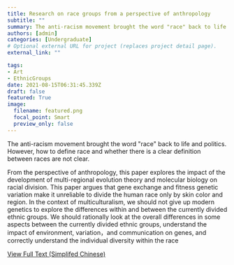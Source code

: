```yaml
---
title: Research on race groups from a perspective of anthropology
subtitle: ""
summary: The anti-racism movement brought the word "race" back to life and politics. However, how to define race and whether there is a clear definition between races are not clear.
authors: [admin]
categories: [Undergraduate]
# Optional external URL for project (replaces project detail page).
external_link: ""

tags: 
- Art
- EthnicGroups
date: 2021-08-15T06:31:45.339Z
draft: false
featured: True
image:
  filename: featured.png
  focal_point: Smart
  preview_only: false
---
```

The anti-racism movement brought the word "race" back to life and politics. However, how to define race and whether there is a clear definition between races are not clear. 

From the perspective of anthropology, this paper explores the impact of the development of multi-regional evolution theory and molecular biology on racial division. This paper argues that gene exchange and fitness genetic variation make it unreliable to divide the human race only by skin color and region. In the context of multiculturalism, we should not give up modern genetics to explore the differences within and between the currently divided ethnic groups. We should rationally look at the overall differences in some aspects between the currently divided ethnic groups, understand the impact of environment, variation，and communication on genes, and correctly understand the individual diversity within the race

[View Full Text (Simplifed Chinese)](Research-on-race-groups.pdf)